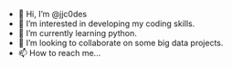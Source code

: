 - 👋 Hi, I’m @jjc0des
- 👀 I’m interested in developing my coding skills.
- 🌱 I’m currently learning python.
- 💞️ I’m looking to collaborate on some big data projects. 
- 📫 How to reach me...

<!---
jjc0des/jjc0des is a ✨ special ✨ repository because its `README.md` (this file) appears on your GitHub profile.
You can click the Preview link to take a look at your changes.
--->
